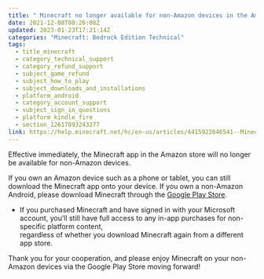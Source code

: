 ```yaml
---
title: " Minecraft no longer available for non-Amazon devices in the Amazon store"
date: 2021-12-08T00:26:08Z
updated: 2023-01-23T17:21:14Z
categories: "Minecraft: Bedrock Edition Technical"
tags:
  - title_minecraft
  - category_technical_support
  - category_refund_support
  - subject_game_refund
  - subject_how_to_play
  - subject_downloads_and_installations
  - platform_android
  - category_account_support
  - subject_sign_in_questions
  - platform_kindle_fire
  - section_12617893243277
link: https://help.minecraft.net/hc/en-us/articles/4415922646541--Minecraft-no-longer-available-for-non-Amazon-devices-in-the-Amazon-store
---
```


Effective immediately, the Minecraft app in the Amazon store will no longer be available for non-Amazon devices.  

If you own an Amazon device such as a phone or tablet, you can still download the Minecraft app onto your device. If you own a non-Amazon Android, please download Minecraft through the [Google Play Store](https://play.google.com/store/apps/details?id=com.mojang.minecraftpe).

- If you purchased Minecraft and have signed in with your Microsoft account, you’ll still have full access to any in-app purchases for non-specific platform content,  
  regardless of whether you download Minecraft again from a different app store.

Thank you for your cooperation, and please enjoy Minecraft on your non-Amazon devices via the Google Play Store moving forward!
